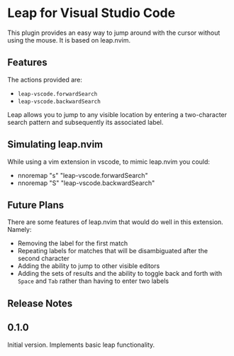 # Leap for Visual Studio Code

This plugin provides an easy way to jump around with the cursor without using the mouse. It is based on leap.nvim.

## Features

The actions provided are:
* `leap-vscode.forwardSearch`
* `leap-vscode.backwardSearch`

Leap allows you to jump to any visible location by entering a two-character search pattern and subsequently its associated label.

## Simulating leap.nvim

While using a vim extension in vscode, to mimic leap.nvim you could:
* nnoremap "s" "leap-vscode.forwardSearch"
* nnoremap "S" "leap-vscode.backwardSearch"

## Future Plans

There are some features of leap.nvim that would do well in this extension. Namely:
* Removing the label for the first match
* Repeating labels for matches that will be disambiguated after the second character
* Adding the ability to jump to other visible editors
* Adding the sets of results and the ability to toggle back and forth with `Space` and `Tab` rather than having to enter two labels

## Release Notes

## 0.1.0
Initial version. Implements basic leap functionality.